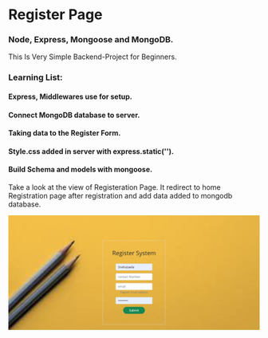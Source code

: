 # Register Page 
### Node, Express, Mongoose and MongoDB.

This Is Very Simple Backend-Project for Beginners.

### Learning List:
 #### Express, Middlewares use for setup.
 #### Connect MongoDB database to server.
 #### Taking data to the Register Form.
 #### Style.css added in server with express.static('').
 #### Build Schema and models with mongoose.
 
 
Take a look at the view of Registeration Page. It redirect to home Registration page after registration and add data added to mongodb database.


![Picture added in background](https://raw.githubusercontent.com/Snehasawla/loginApp/master/public/assets/register.png)


 
 


